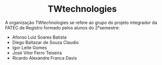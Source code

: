 <h1 align="center">TWtechnologies</h1>
<p>A organização TWtechnologies se refere ao grupo do projeto integrador da FATEC de Registro formado pelos alunos do 2°semestre: <ul>
    <li>Afonso Luiz Soares Batista</li>
    <li>Diego Baltazar de Souza Claudio</li>
    <li>Igor Leite Gomes</li>
    <li>José Vitor Ferro Teixeira</li>
    <li>Ricardo Alexandre Franca Davis</li>
  </ul> </p>
<!--

**Here are some ideas to get you started:**

🙋‍♀️ A short introduction - what is your organization all about?
🌈 Contribution guidelines - how can the community get involved?
👩‍💻 Useful resources - where can the community find your docs? Is there anything else the community should know?
🍿 Fun facts - what does your team eat for breakfast?
🧙 Remember, you can do mighty things with the power of [Markdown](https://docs.github.com/github/writing-on-github/getting-started-with-writing-and-formatting-on-github/basic-writing-and-formatting-syntax)
-->
